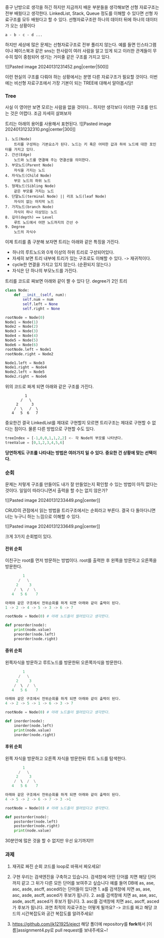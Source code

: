 중구 난방으로 생각을 하긴 하지만 지금까지 배운 부분들을 생각해보면 선형 자료구조는 전부 배웠다고 생각한다. LinkedList, Stack, Queue 정도를 이해할 수 있다면 선형 자료구조를 모두 배웠다고 할 수 있다. 선형자료구조란 하나의 데이터 뒤에 하나의 데이터가 오는 상황이다
```
a - b - c - d ...
```
하지만 세상에 많은 문제는 선형자료구조로 전부 풀리지 않는다. 예를 들면 인스타그램이나 페이스북과 같은 sns는 한사람이 여러 사람을 알고 있게 되고 이러한 관계들이 무수히 많이 중첨되어 생기는 거미줄 같은 구조를 가지고 있다. 

![[Pasted image 20240131231452.png|center|500]]

이런 현실의 구조를 다뤄야 하는 상황에서는 분명 다른 자료구조가 필요할 것이다.
이번에는 비선형 자료구조에서 가장 기본이 되는 TREE에 대해서 알아봅시당!

### Tree

사실 이 영어만 보면 모르는 사람을 없을 것이다... 하지만 생각보다 이러한 구조를 만드는 것은 어렵다. 조금 자세히 살펴보자

트리는 아래의 용어를 사용해서 표현된다.
![[Pasted image 20240131232310.png|center|300]]
```
1. 노드(Node)
	트리를 구성하는 기본요소가 된다. 노드는 키 혹은 어떠한 값과 하위 노드에 대한 포인터를 가지고 있다.
2. 간선(Edge)
	노드와 노드를 연결해 주는 연결선을 의미한다.
3. 부모노드(Parent Node)
	자식을 가지는 노드
4. 자식노드(Child Node)
	부모 노드의 하위 노드
5. 형제노드(Sibling Node)
	같은 부모를 가지는 노드
6. 단말노드(terminal Node) || 리프 노드(leaf Node)
	자식이 없는 마지막 노드
7. 가지노드(branch Node)
	자식이 하나 이상있는 노드
8. 깊이(depth) == Level
	루트 노드에서 어떤 노드까지의 간선 수
9. Degree
	노드의 자식수 
```

이제 트리를 좀 구분해 보자면 트리는 아래와 같은 특징을 가진다.
* 하나의 루트노드와 0개 이상의 하위 트리로 구성되어있다.
* 자세히 보면 트리 내부에 트리가 있는 구조로도 이해할 수 있다. -> 재귀적이다.
* cycle한 연결을 가지고 있지 않는다. (순환되지 않는다.)
* 자식은 단 하나의 부모노드를 가진다.

트리를 코드로 짜보면 아래와 같이 짤 수 있다
단. degree가 2인 트리
```python
class Node:
	def __init__(self, num):
		self.num = num
		self.left = None
		self.right = None

rootNode = Node(0)
Node1 = Node(1)
Node2 = Node(2)
Node3 = Node(3)
Node4 = Node(4)
Node5 = Node(5)
Node6 = Node(6)
rootNode.left = Node1
rootNode.right = Node2

Node1.left = Node3
Node1.right = Node4
Node2.left = Node5
Node2.right = Node6
```
위의 코드로 짜게 되면 아래와 같은 구조를 가진다.
```
         1
       /   \
     2      3
    /  \   /  \
   4   5  6   7
```

중요한건 결국 LinkedList를 제대로 구현할지 모르면 트리구조는 제대로 구현할 수 없다는 점이다.
물론 다른 방법으로 구현할 수도 있다.

```python
treeIndex = [-1,0,0,1,1,2,2] <- 각 Node의 부모를 나타낸다.
treeValue = [0,1,2,3,4,5,6]
```

**당연하게도 구조를 나타내는 방법은 여러가지 일 수 있다. 중요한 건 상황에 맞는 선택이다.**

### 순회
문제는 저렇게 구조를 만들어도 내가 잘 만들었는지 확인할 수 있는 방법이 아직 없다는 것이다.
일일이 따라다니면서 출력을 할 수는 없지 않은가? 

![[Pasted image 20240131233449.png|center]]


CRUD의 관점에서 읽는 방법을 트리구조에서는 순회라고 부른다. 결국 다 돌아다니면 너는 누구니 하는 느낌으로 이해할 수 있다.

![[Pasted image 20240131233649.png|center]]

크게 3가지 순회법이 있다. 
#### 전위 순회

이친구는 root를 먼저 방문하는 방법이다.
root를 출력한 후 왼쪽을 방문하고 오른쪽을 방문한다.
```python
        1
      /   \
     2     3
    /  \  /  \
   4   5 6    7

아래와 같은 구조에서 전위순회를 하게 되면 아래와 같이 출력이 된다.
1 -> 2 -> 4 -> 5 -> 3 -> 6 -> 7

rootNode = Node(0) # 아래 노드들이 딸려있다고 생각한다.

def preorder(node):
	print(node.value)
	preorder(node.left)
	preorder(node.right)
```

#### 중위 순회

왼쪽자식을 방문하고 루트노드를 방문한뒤 오른쪽자식을 방문한다.
```python
        1
      /   \
     2     3
    /  \  /  \
   4   5 6    7

아래와 같은 구조에서 전위순회를 하게 되면 아래와 같이 출력이 된다.
4 -> 2 -> 5 -> 1 -> 6 -> 3 -> 7

rootNode = Node(0) # 아래 노드들이 딸려있다고 생각한다.

def inorder(node):
	inorder(node.left)
	print(node.value)
	inorder(node.right)
```

#### 후위 순회

왼쪽 자식을 방문하고 오른쪽 자식을 방문한뒤 루트 노드를 탐색한다.
```python
        1
      /   \
     2     3
    /  \  /  \
   4   5 6    7

아래와 같은 구조에서 전위순회를 하게 되면 아래와 같이 출력이 된다.
4 -> 5 -> 2 -> 6 -> 7 -> 3 ->1

rootNode = Node(0) # 아래 노드들이 딸려있다고 생각한다.

def postorder(node):
	postorder(node.left)
	postorder(node.right)
	print(node.value)
```

30분안에 많은 것을 할 수 없지만 우선 요기까지!!!

### 과제

1. 재귀로 짜진 순회 코드를 loop로 바꿔서 짜오세요!

2. 구현
	우리는 검색엔진을 구축하고 있습니다. 
	검색창에 어떤 단어를 치면 해당 단어까지 같고 그 뒤가 다른 모든 단어를 보여주고 싶습니다
	예를 들어
		DB에 as, ase, asc, asde, ascff, asced라는 단어들이 있다면
		1. a를 검색창에 치면 as, ase, asc, asde, ascff, asced가 후보가 됩니다.
		2. as를 검색창에 치면 as, ase, asc, asde, ascff, asced가 후보가 됩니다.
		3. asc를 검색창에 치면 asc, ascff, asced가 후보가 됩니다.
	과연 최적의 자료구조는 어떻게 될까요? -> 코드를 짜고 해당 코드의 시간복잡도와 공간 복잡도를 알려주세요!

3. https://github.com/jk121925/eject 해당 폴더에 repository를 **fork**해서 [이름]assignment4.py로 pull request를 보내주세요~!